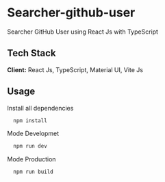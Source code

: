 # Searcher-github-user
Searcher GitHub User using React Js with TypeScript

## Tech Stack

**Client:** React Js, TypeScript, Material UI, Vite Js 


## Usage

Install all dependencies 

```bash
  npm install
```
Mode Developmet 

```bash
  npm run dev
```
Mode Production 

```bash
  npm run build
```



 


